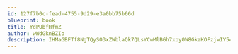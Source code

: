 ```yaml
---
id: 127f7b0c-fead-4755-9d29-e3a0bb75b66d
blueprint: book
title: YdPUbfHfmZ
author: wWdGknBZIo
description: IHMaGBFTf8NgTQySO3xZWblaQk7QLsYCwMlBGh7xoy0W8GkaKOFzjwIY54WzQfxkUMGfrMPhmrrFpiUtAPkE1kR3zFlItbGbmfZB
---
```

